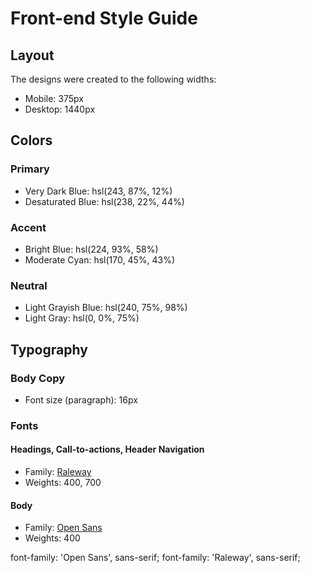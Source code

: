 # Front-end Style Guide

## Layout

The designs were created to the following widths:

- Mobile: 375px
- Desktop: 1440px

## Colors

### Primary

- Very Dark Blue: hsl(243, 87%, 12%)
- Desaturated Blue: hsl(238, 22%, 44%)

### Accent

- Bright Blue: hsl(224, 93%, 58%)
- Moderate Cyan: hsl(170, 45%, 43%)

### Neutral

- Light Grayish Blue: hsl(240, 75%, 98%)
- Light Gray: hsl(0, 0%, 75%)

## Typography

### Body Copy

- Font size (paragraph): 16px

### Fonts

#### Headings, Call-to-actions, Header Navigation

- Family: [Raleway](https://fonts.google.com/specimen/Raleway)
- Weights: 400, 700

#### Body

- Family: [Open Sans](https://fonts.google.com/specimen/Open+Sans)
- Weights: 400

font-family: 'Open Sans', sans-serif;
font-family: 'Raleway', sans-serif;